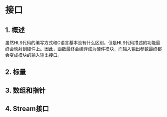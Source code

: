 # 接口

## 1. 概述

虽然HLS代码的编写方式和C语言基本没有什么区别，但是HLS代码描述的功能最终会映射到硬件上。因此，函数最终会编译成为硬件模块，而输入输出参数最终都会变成模块的输入输出接口。



## 2. 标量

## 3. 数组和指针

## 4. Stream接口






